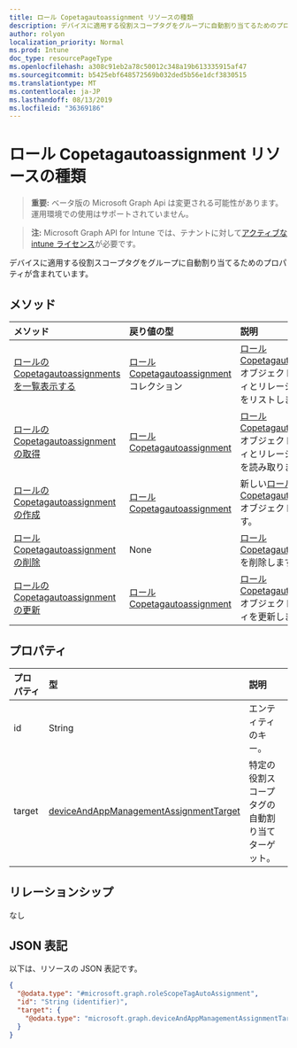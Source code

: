 ```yaml
---
title: ロール Copetagautoassignment リソースの種類
description: デバイスに適用する役割スコープタグをグループに自動割り当てるためのプロパティが含まれています。
author: rolyon
localization_priority: Normal
ms.prod: Intune
doc_type: resourcePageType
ms.openlocfilehash: a308c91eb2a78c50012c348a19b613335915af47
ms.sourcegitcommit: b5425ebf648572569b032ded5b56e1dcf3830515
ms.translationtype: MT
ms.contentlocale: ja-JP
ms.lasthandoff: 08/13/2019
ms.locfileid: "36369186"
---
```

# <a name="rolescopetagautoassignment-resource-type"></a>ロール Copetagautoassignment リソースの種類

> **重要:** ベータ版の Microsoft Graph Api は変更される可能性があります。運用環境での使用はサポートされていません。

> **注:** Microsoft Graph API for Intune では、テナントに対して[アクティブな intune ライセンス](https://go.microsoft.com/fwlink/?linkid=839381)が必要です。

デバイスに適用する役割スコープタグをグループに自動割り当てるためのプロパティが含まれています。

## <a name="methods"></a>メソッド
|メソッド|戻り値の型|説明|
|:---|:---|:---|
|[ロールの Copetagautoassignments を一覧表示する](../api/intune-rbac-rolescopetagautoassignment-list.md)|[ロール Copetagautoassignment](../resources/intune-rbac-rolescopetagautoassignment.md)コレクション|[ロール Copetagautoassignment](../resources/intune-rbac-rolescopetagautoassignment.md)オブジェクトのプロパティとリレーションシップをリストします。|
|[ロールの Copetagautoassignment の取得](../api/intune-rbac-rolescopetagautoassignment-get.md)|[ロール Copetagautoassignment](../resources/intune-rbac-rolescopetagautoassignment.md)|[ロール Copetagautoassignment](../resources/intune-rbac-rolescopetagautoassignment.md)オブジェクトのプロパティとリレーションシップを読み取ります。|
|[ロールの Copetagautoassignment の作成](../api/intune-rbac-rolescopetagautoassignment-create.md)|[ロール Copetagautoassignment](../resources/intune-rbac-rolescopetagautoassignment.md)|新しい[ロール Copetagautoassignment](../resources/intune-rbac-rolescopetagautoassignment.md)オブジェクトを作成します。|
|[ロール Copetagautoassignment の削除](../api/intune-rbac-rolescopetagautoassignment-delete.md)|None|[ロール Copetagautoassignment](../resources/intune-rbac-rolescopetagautoassignment.md)を削除します。|
|[ロールの Copetagautoassignment の更新](../api/intune-rbac-rolescopetagautoassignment-update.md)|[ロール Copetagautoassignment](../resources/intune-rbac-rolescopetagautoassignment.md)|[ロール Copetagautoassignment](../resources/intune-rbac-rolescopetagautoassignment.md)オブジェクトのプロパティを更新します。|

## <a name="properties"></a>プロパティ
|プロパティ|型|説明|
|:---|:---|:---|
|id|String|エンティティのキー。|
|target|[deviceAndAppManagementAssignmentTarget](../resources/intune-shared-deviceandappmanagementassignmenttarget.md)|特定の役割スコープタグの自動割り当てターゲット。|

## <a name="relationships"></a>リレーションシップ
なし

## <a name="json-representation"></a>JSON 表記
以下は、リソースの JSON 表記です。
<!-- {
  "blockType": "resource",
  "keyProperty": "id",
  "@odata.type": "microsoft.graph.roleScopeTagAutoAssignment"
}
-->
``` json
{
  "@odata.type": "#microsoft.graph.roleScopeTagAutoAssignment",
  "id": "String (identifier)",
  "target": {
    "@odata.type": "microsoft.graph.deviceAndAppManagementAssignmentTarget"
  }
}
```



